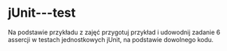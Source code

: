 # jUnit---test
Na podstawie przykładu z zajęć przygotuj przykład i udowodnij zadanie 6 assercji w testach jednostkowych jUnit, na podstawie dowolnego kodu.
